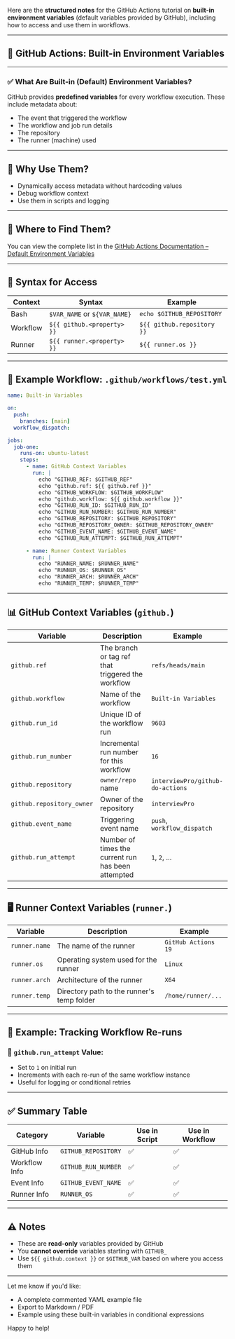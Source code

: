 Here are the **structured notes** for the GitHub Actions tutorial on **built-in environment variables** (default variables provided by GitHub), including how to access and use them in workflows.

---

## 📘 GitHub Actions: Built-in Environment Variables

---

### ✅ What Are Built-in (Default) Environment Variables?

GitHub provides **predefined variables** for every workflow execution. These include metadata about:

* The event that triggered the workflow
* The workflow and job run details
* The repository
* The runner (machine) used

---

## 🧠 Why Use Them?

* Dynamically access metadata without hardcoding values
* Debug workflow context
* Use them in scripts and logging

---

## 📂 Where to Find Them?

You can view the complete list in the [GitHub Actions Documentation – Default Environment Variables](https://docs.github.com/en/actions/learn-github-actions/environment-variables#default-environment-variables)

---

## 🔧 Syntax for Access

| Context  | Syntax                       | Example                    |
| -------- | ---------------------------- | -------------------------- |
| Bash     | `$VAR_NAME` or `${VAR_NAME}` | `echo $GITHUB_REPOSITORY`  |
| Workflow | `${{ github.<property> }}`   | `${{ github.repository }}` |
| Runner   | `${{ runner.<property> }}`   | `${{ runner.os }}`         |

---

## 📝 Example Workflow: `.github/workflows/test.yml`

```yaml
name: Built-in Variables

on:
  push:
    branches: [main]
  workflow_dispatch:

jobs:
  job-one:
    runs-on: ubuntu-latest
    steps:
      - name: GitHub Context Variables
        run: |
          echo "GITHUB_REF: $GITHUB_REF"
          echo "github.ref: ${{ github.ref }}"
          echo "GITHUB_WORKFLOW: $GITHUB_WORKFLOW"
          echo "github.workflow: ${{ github.workflow }}"
          echo "GITHUB_RUN_ID: $GITHUB_RUN_ID"
          echo "GITHUB_RUN_NUMBER: $GITHUB_RUN_NUMBER"
          echo "GITHUB_REPOSITORY: $GITHUB_REPOSITORY"
          echo "GITHUB_REPOSITORY_OWNER: $GITHUB_REPOSITORY_OWNER"
          echo "GITHUB_EVENT_NAME: $GITHUB_EVENT_NAME"
          echo "GITHUB_RUN_ATTEMPT: $GITHUB_RUN_ATTEMPT"

      - name: Runner Context Variables
        run: |
          echo "RUNNER_NAME: $RUNNER_NAME"
          echo "RUNNER_OS: $RUNNER_OS"
          echo "RUNNER_ARCH: $RUNNER_ARCH"
          echo "RUNNER_TEMP: $RUNNER_TEMP"
```

---

## 📊 GitHub Context Variables (`github.`)

| Variable                  | Description                                        | Example                          |
| ------------------------- | -------------------------------------------------- | -------------------------------- |
| `github.ref`              | The branch or tag ref that triggered the workflow  | `refs/heads/main`                |
| `github.workflow`         | Name of the workflow                               | `Built-in Variables`             |
| `github.run_id`           | Unique ID of the workflow run                      | `9603`                           |
| `github.run_number`       | Incremental run number for this workflow           | `16`                             |
| `github.repository`       | `owner/repo` name                                  | `interviewPro/github-do-actions` |
| `github.repository_owner` | Owner of the repository                            | `interviewPro`                   |
| `github.event_name`       | Triggering event name                              | `push`, `workflow_dispatch`      |
| `github.run_attempt`      | Number of times the current run has been attempted | `1`, `2`, ...                    |

---

## 🖥️ Runner Context Variables (`runner.`)

| Variable      | Description                                | Example             |
| ------------- | ------------------------------------------ | ------------------- |
| `runner.name` | The name of the runner                     | `GitHub Actions 19` |
| `runner.os`   | Operating system used for the runner       | `Linux`             |
| `runner.arch` | Architecture of the runner                 | `X64`               |
| `runner.temp` | Directory path to the runner's temp folder | `/home/runner/...`  |

---

## 🔄 Example: Tracking Workflow Re-runs

### 🔹 `github.run_attempt` Value:

* Set to `1` on initial run
* Increments with each re-run of the same workflow instance
* Useful for logging or conditional retries

---

## ✅ Summary Table

| Category      | Variable            | Use in Script | Use in Workflow |
| ------------- | ------------------- | ------------- | --------------- |
| GitHub Info   | `GITHUB_REPOSITORY` | ✅             | ✅               |
| Workflow Info | `GITHUB_RUN_NUMBER` | ✅             | ✅               |
| Event Info    | `GITHUB_EVENT_NAME` | ✅             | ✅               |
| Runner Info   | `RUNNER_OS`         | ✅             | ✅               |

---

## ⚠️ Notes

* These are **read-only** variables provided by GitHub
* You **cannot override** variables starting with `GITHUB_`
* Use `${{ github.context }}` or `$GITHUB_VAR` based on where you access them

---

Let me know if you'd like:

* A complete commented YAML example file
* Export to Markdown / PDF
* Example using these built-in variables in conditional expressions

Happy to help!
